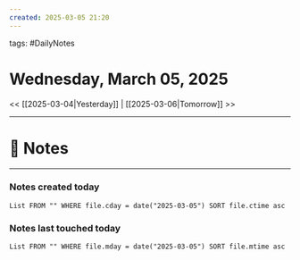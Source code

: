 ```yaml
---
created: 2025-03-05 21:20
---
```

tags: #DailyNotes

# Wednesday, March 05, 2025

<< [[2025-03-04|Yesterday]] | [[2025-03-06|Tomorrow]] >>

---
# 📝 Notes





---
### Notes created today
```dataview
List FROM "" WHERE file.cday = date("2025-03-05") SORT file.ctime asc
```

### Notes last touched today
```dataview
List FROM "" WHERE file.mday = date("2025-03-05") SORT file.mtime asc
```
